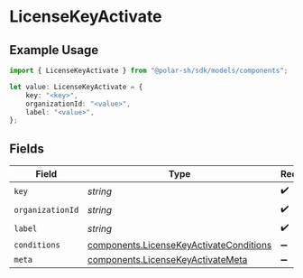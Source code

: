 # LicenseKeyActivate

## Example Usage

```typescript
import { LicenseKeyActivate } from "@polar-sh/sdk/models/components";

let value: LicenseKeyActivate = {
    key: "<key>",
    organizationId: "<value>",
    label: "<value>",
};
```

## Fields

| Field                                                                                              | Type                                                                                               | Required                                                                                           | Description                                                                                        |
| -------------------------------------------------------------------------------------------------- | -------------------------------------------------------------------------------------------------- | -------------------------------------------------------------------------------------------------- | -------------------------------------------------------------------------------------------------- |
| `key`                                                                                              | *string*                                                                                           | :heavy_check_mark:                                                                                 | N/A                                                                                                |
| `organizationId`                                                                                   | *string*                                                                                           | :heavy_check_mark:                                                                                 | N/A                                                                                                |
| `label`                                                                                            | *string*                                                                                           | :heavy_check_mark:                                                                                 | N/A                                                                                                |
| `conditions`                                                                                       | [components.LicenseKeyActivateConditions](../../models/components/licensekeyactivateconditions.md) | :heavy_minus_sign:                                                                                 | N/A                                                                                                |
| `meta`                                                                                             | [components.LicenseKeyActivateMeta](../../models/components/licensekeyactivatemeta.md)             | :heavy_minus_sign:                                                                                 | N/A                                                                                                |